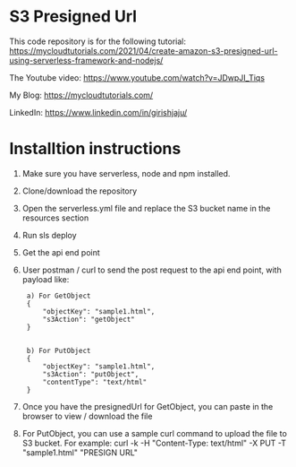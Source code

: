 # S3 Presigned Url

This code repository is for the following tutorial:
https://mycloudtutorials.com/2021/04/create-amazon-s3-presigned-url-using-serverless-framework-and-nodejs/

The Youtube video: https://www.youtube.com/watch?v=JDwpJI_Tiqs

 
My Blog: https://mycloudtutorials.com/

LinkedIn: https://www.linkedin.com/in/girishjaju/

# Installtion instructions

1. Make sure you have serverless, node and npm installed.
2. Clone/download the repository
3. Open the serverless.yml file and replace the S3 bucket name in the resources section
4. Run sls deploy
5. Get the api end point
6. User postman / curl to send the post request to the api end point, with payload like:

        a) For GetObject
        {
            "objectKey": "sample1.html",
            "s3Action": "getObject"
        }


        b) For PutObject
        {
            "objectKey": "sample1.html",
            "s3Action": "putObject",
            "contentType": "text/html"
        }

7. Once you have the presignedUrl for GetObject, you can paste in the browser to view / download the file

8. For PutObject, you can use a sample curl command to upload the file to S3 bucket. 
For example:
    curl -k -H "Content-Type: text/html" -X PUT -T "sample1.html" "PRESIGN URL"


